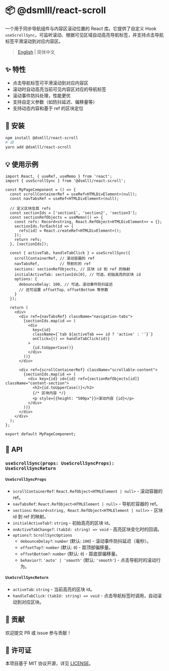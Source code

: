 # 📦 @dsmlll/react-scroll

一个用于同步导航组件与内容区滚动位置的 React 库。它提供了自定义 Hook `useScrollSync`，可监听滚动、根据可见区域自动高亮导航标签，并支持点击导航标签平滑滚动到对应内容区。

> [English](./README.md) | 简体中文

## ✨ 特性

- 点击导航标签可平滑滚动到对应内容区
- 滚动时自动高亮当前可见内容区对应的导航标签
- 滚动事件防抖处理，性能更优
- 支持自定义参数（如防抖延迟、偏移量等）
- 支持动态内容和基于 ref 的区块定位

## 🚀 安装

```bash
npm install @dsmlll/react-scroll
# 或
yarn add @dsmlll/react-scroll
```

## 💡 使用示例

```tsx
import React, { useRef, useMemo } from 'react';
import { useScrollSync } from '@dsmlll/react-scroll';

const MyPageComponent = () => {
  const scrollContainerRef = useRef<HTMLDivElement>(null);
  const navTabsRef = useRef<HTMLDivElement>(null);

  // 定义区块及其 refs
  const sectionIds = ['section1', 'section2', 'section3'];
  const sectionRefObjects = useMemo(() => {
    const refs: Record<string, React.RefObject<HTMLDivElement>> = {};
    sectionIds.forEach(id => {
      refs[id] = React.createRef<HTMLDivElement>();
    });
    return refs;
  }, [sectionIds]);

  const { activeTab, handleTabClick } = useScrollSync({
    scrollContainerRef, // 滚动容器的 ref
    navTabsRef,         // 导航栏的 ref
    sections: sectionRefObjects, // 区块 id 到 ref 的映射
    initialActiveTab: sectionIds[0], // 可选，初始高亮的区块 id
    options: {
      debounceDelay: 100, // 可选，滚动事件防抖延迟
      // 还可设置 offsetTop、offsetBottom 等参数
    }
  });

  return (
    <div>
      <div ref={navTabsRef} className="navigation-tabs">
        {sectionIds.map(id => (
          <div
            key={id}
            className={`tab ${activeTab === id ? 'active' : ''}`}
            onClick={() => handleTabClick(id)}
          >
            {id.toUpperCase()}
          </div>
        ))}
      </div>

      <div ref={scrollContainerRef} className="scrollable-content">
        {sectionIds.map(id => (
          <div key={id} id={id} ref={sectionRefObjects[id]} className="content-section">
            <h2>{id.toUpperCase()}</h2>
            {/* 区块内容 */}
            <p style={{height: "500px"}}>滚动内容 {id}</p>
          </div>
        ))}
      </div>
    </div>
  );
};

export default MyPageComponent;
```

## 📖 API

### `useScrollSync(props: UseScrollSyncProps): UseScrollSyncReturn`

#### `UseScrollSyncProps`

- `scrollContainerRef`: `React.RefObject<HTMLElement | null>` - 滚动容器的 ref。
- `navTabsRef`: `React.RefObject<HTMLElement | null>` - 导航栏容器的 ref。
- `sections`: `Record<string, React.RefObject<HTMLElement | null>>` - 区块 id 到 ref 的映射。
- `initialActiveTab?`: `string` - 初始高亮的区块 id。
- `onActiveTabChange?`: `(tabId: string) => void` - 高亮区块变化时的回调。
- `options?`: `ScrollSyncOptions`
  - `debounceDelay?`: `number` (默认: `100`) - 滚动事件防抖延迟（毫秒）。
  - `offsetTop?`: `number` (默认: `0`) - 距顶部偏移量。
  - `offsetBottom?`: `number` (默认: `0`) - 距底部偏移量。
  - `behavior?`: `'auto' | 'smooth'` (默认: `'smooth'`) - 点击导航时的滚动行为。

#### `UseScrollSyncReturn`

- `activeTab`: `string` - 当前高亮的区块 id。
- `handleTabClick`: `(tabId: string) => void` - 点击导航标签时调用，自动滚动到对应区块。


## 🤝 贡献

欢迎提交 PR 或 issue 参与贡献！

## 📄 许可证

本项目基于 MIT 协议开源，详见 [LICENSE](LICENSE)。
